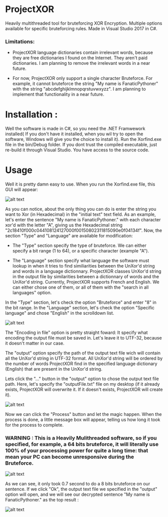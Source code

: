 # ProjectXOR
Heavily multithreaded tool for bruteforcing XOR Encryption. Multiple options available for specific bruteforcing rules. Made in Visual Studio 2017 in C#.

### Limitations: ###

- ProjectXOR language dictionaries contain irrelevant words, because they are free dictionaries I found on the Internet. They aren't paid dictionaries. I am planning to remove the irrelevant words in a near future.

- For now, ProjectXOR only support a single character Bruteforce. For example, it cannot bruteforce the string "My name is FanaticPythoner" with the string "abcdefghijklmnopqrstuvwxyzz". I am planning to implement that functionality in a near future.

# Installation :

Well the software is made in C#, so you need the .NET Framwework installed( If you don't have it installed, when you wil try to open the software, Windows will give you the choice to install it). Run the Xorfind.exe file in the bin/Debug folder. If you dont trust the compiled executable, just re-build it through Visual Studio. You have access to the source code.

# Usage

Well it is pretty damn easy to use. When you run the Xorfind.exe file, this GUI will appear: 

![alt text](https://i.imgur.com/YAyAvsf.png)


As you can notice, about the only thing you can do is enter the string you want to Xor (in Hexadecimal) in the "initial text" text field. As an example, let's enter the sentence "My name is FanaticPythoner." with each character xor'd with the letter "A", giving us the Hexadecimal string "2c18410f000c044108124127000f00150802311815090e0f04134f". Now, the section "Type" and "Language" are available for modification:

- The "Type" section specify the type of bruteforce. We can either specify a bit range (1 to 64), or a specific character (example "A").

- The "Language" section specify what language the software must lookup in when it tries to find similiarities between the UnXor'd string and words in a language dictionnary. ProjectXOR classes UnXor'd string in the output file by similarities between a dictionnary of words and the UnXor'd string. Currently, ProjectXOR supports French and English. We can either chose one of them, or all of them with the "search in all languages" option.


In the "Type" section, let's check the option "Bruteforce" and enter "8" in the bit range.
In the "Language" section, let's check the option "Specific language" and chose "English" in the scrolldown list.

![alt text](https://i.imgur.com/w6jmBjj.png)


The "Encoding in file" option is pretty straight foward: It specify what encoding the output file must be saved in. Let's leave it to UTF-32, because it doesn't matter in our case.

The "output" option specify the path of the output text file wich will contain all the UnXor'd string in UTF-32 format. All UnXor'd string will be ordered by the number of words ProjectXOR find in the specified language dictionary (English) that are present in the UnXor'd string.

Lets click the "..." button in the "output" option to chose the output text file path. Here, let's specify the "outputFile.txt" file on my desktop (if it already exists, ProjectXOR will overwrite it. If it doesn't exists, ProjectXOR will create it).

![alt text](https://i.imgur.com/UhyEV8N.png)

Now we can click the "Process" button and let the magic happen. When the process is done, a little message box will appear, telling us how long it took for the process to complete.

### WARNING : This is a Heavily Mulithreaded software, so if you specified, for example, a 64 bits bruteforce, it will literally use 100% of your processing power for quite a long time: that mean your PC can become unresponsive during the Bruteforce.

![alt text](https://i.imgur.com/Q8EUrro.png)

As we can see, it only took 0.7 second to do a 8 bits bruteforce on our sentence. If we click "Ok", the output text file we specified in the "output" option will open, and we will see our decrypted sentence "My name is FanaticPythoner." as the top result :

![alt text](https://i.imgur.com/l674DY8.png)
